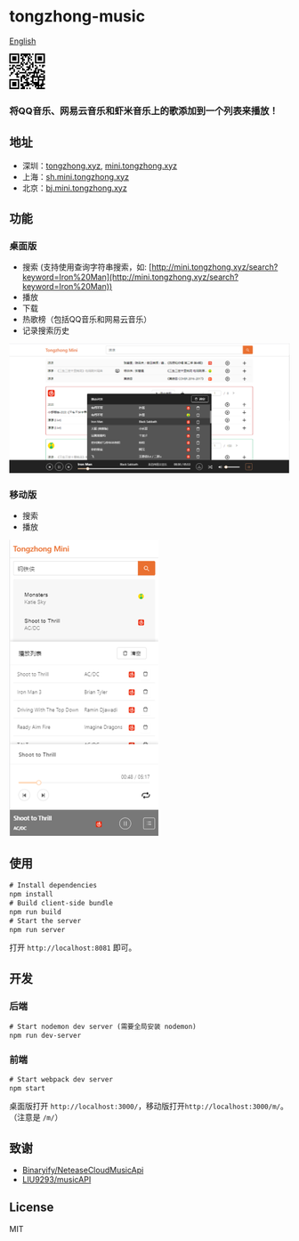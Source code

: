 # tongzhong-music
[English](./README_en.md)

<img src="./screenshots/qr_code.png" width="64" alt="mobile">

<h3>将QQ音乐、网易云音乐和虾米音乐上的歌添加到一个列表来播放！</h3>

## 地址
- 深圳：[tongzhong.xyz](http://tongzhong.xyz), [mini.tongzhong.xyz](http://mini.tongzhong.xyz)
- 上海：[sh.mini.tongzhong.xyz](http://sh.mini.tongzhong.xyz)
- 北京：[bj.mini.tongzhong.xyz](http://bj.mini.tongzhong.xyz)

## 功能
### 桌面版
- 搜索
 (支持使用查询字符串搜索，如: [http://mini.tongzhong.xyz/search?keyword=Iron%20Man](http://mini.tongzhong.xyz/search?keyword=Iron%20Man))
- 播放
- 下载
- 热歌榜（包括QQ音乐和网易云音乐）
- 记录搜索历史

<img src="./screenshots/0111.PNG" alt="desktop">

### 移动版
- 搜索
- 播放

<img src="./screenshots/m.PNG" alt="mobile">

## 使用
    # Install dependencies
    npm install
    # Build client-side bundle
    npm run build
    # Start the server
    npm run server
打开 `http://localhost:8081` 即可。

## 开发
### 后端
    # Start nodemon dev server (需要全局安装 nodemon)
    npm run dev-server

### 前端
    # Start webpack dev server
    npm start
桌面版打开 `http://localhost:3000/`，移动版打开`http://localhost:3000/m/`。（注意是 `/m/`）

## 致谢
- [Binaryify/NeteaseCloudMusicApi](https://github.com/Binaryify/NeteaseCloudMusicApi)
- [LIU9293/musicAPI](https://github.com/LIU9293/musicAPI)

## License
MIT
